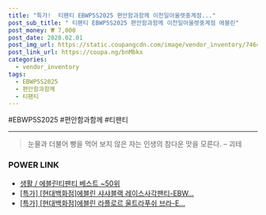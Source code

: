 ```yaml
--- 
title: "특가!  티팬티 EBWP5S2025 편안함과함께 이천일아울렛중계점..." 
post_sub_title: " 티팬티 EBWP5S2025 편안함과함께 이천일아울렛중계점 에블린" 
post_money: ₩ 7,000 
post_date: 2020.02.01 
post_img_url: https://static.coupangcdn.com/image/vendor_inventory/7464/5ccbe3f46a5693f23a2510e54e3767561cd89337c17f8929e6954589f98c.jpg 
post_link_url: https://coupa.ng/bnMbkx 
categories: 
  - vendor_inventory 
tags: 
  - EBWP5S2025 
  - 편안함과함께 
  - 티팬티 
--- 
```

  #EBWP5S2025 #편안함과함께 #티팬티 
<hr> 

> 눈물과 더불어 빵을 먹어 보지 않은 자는 인생의 참다운 맛을 모른다. – 괴테 


### POWER LINK

* <a href="https://blog.naver.com/santokki14/221792079665" target="_blank">생활 / 에블린티팬티 베스트 ~50위</a>
* <a href="https://blog.naver.com/an0733/221792125755" target="_blank">[특가] [현대백화점]에블린 샤샤블랙 레이스사각팬티-EBW...</a>
* <a href="https://blog.naver.com/sakai111/221790712470" target="_blank">[특가] [현대백화점]에블린 라플로르 울트라푸쉬 브라-E...</a>
